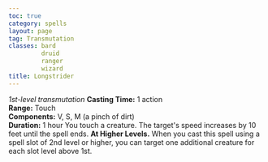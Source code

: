 ```yaml
---
toc: true
category: spells
layout: page
tag: Transmutation
classes: bard
         druid
         ranger
         wizard
title: Longstrider 
---
```

_1st-level transmutation_ 
**Casting Time:** 1 action    
**Range:** Touch    
**Components:** V, S, M (a pinch of dirt)    
**Duration:** 1 hour 
You touch a creature. The target's speed increases by 10 feet until the spell ends. 
**At Higher Levels.** When you cast this spell using a spell slot of 2nd level or higher, you can target one additional creature for each slot level above 1st.